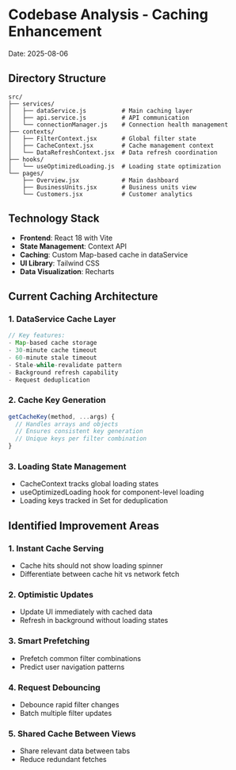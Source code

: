 # Codebase Analysis - Caching Enhancement
Date: 2025-08-06

## Directory Structure
```
src/
├── services/
│   ├── dataService.js          # Main caching layer
│   ├── api.service.js          # API communication
│   └── connectionManager.js    # Connection health management
├── contexts/
│   ├── FilterContext.jsx       # Global filter state
│   ├── CacheContext.jsx        # Cache management context
│   └── DataRefreshContext.jsx  # Data refresh coordination
├── hooks/
│   └── useOptimizedLoading.js  # Loading state optimization
└── pages/
    ├── Overview.jsx            # Main dashboard
    ├── BusinessUnits.jsx       # Business units view
    └── Customers.jsx           # Customer analytics
```

## Technology Stack
- **Frontend**: React 18 with Vite
- **State Management**: Context API
- **Caching**: Custom Map-based cache in dataService
- **UI Library**: Tailwind CSS
- **Data Visualization**: Recharts

## Current Caching Architecture

### 1. DataService Cache Layer
```javascript
// Key features:
- Map-based cache storage
- 30-minute cache timeout
- 60-minute stale timeout
- Stale-while-revalidate pattern
- Background refresh capability
- Request deduplication
```

### 2. Cache Key Generation
```javascript
getCacheKey(method, ...args) {
  // Handles arrays and objects
  // Ensures consistent key generation
  // Unique keys per filter combination
}
```

### 3. Loading State Management
- CacheContext tracks global loading states
- useOptimizedLoading hook for component-level loading
- Loading keys tracked in Set for deduplication

## Identified Improvement Areas

### 1. Instant Cache Serving
- Cache hits should not show loading spinner
- Differentiate between cache hit vs network fetch

### 2. Optimistic Updates
- Update UI immediately with cached data
- Refresh in background without loading states

### 3. Smart Prefetching
- Prefetch common filter combinations
- Predict user navigation patterns

### 4. Request Debouncing
- Debounce rapid filter changes
- Batch multiple filter updates

### 5. Shared Cache Between Views
- Share relevant data between tabs
- Reduce redundant fetches